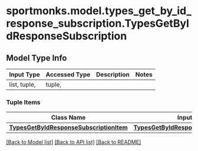# sportmonks.model.types_get_by_id_response_subscription.TypesGetByIdResponseSubscription

## Model Type Info
Input Type | Accessed Type | Description | Notes
------------ | ------------- | ------------- | -------------
list, tuple,  | tuple,  |  | 

### Tuple Items
Class Name | Input Type | Accessed Type | Description | Notes
------------- | ------------- | ------------- | ------------- | -------------
[**TypesGetByIdResponseSubscriptionItem**](TypesGetByIdResponseSubscriptionItem.md) | [**TypesGetByIdResponseSubscriptionItem**](TypesGetByIdResponseSubscriptionItem.md) | [**TypesGetByIdResponseSubscriptionItem**](TypesGetByIdResponseSubscriptionItem.md) |  | 

[[Back to Model list]](../../README.md#documentation-for-models) [[Back to API list]](../../README.md#documentation-for-api-endpoints) [[Back to README]](../../README.md)


